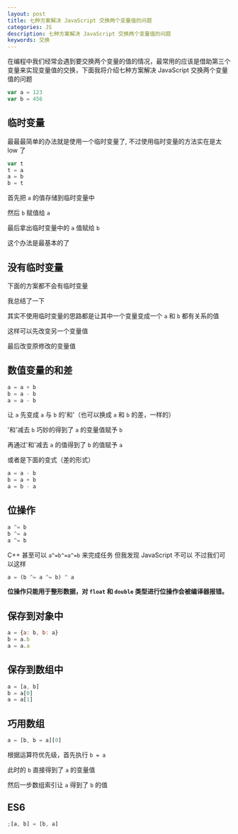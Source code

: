 ```yaml
---
layout: post
title: 七种方案解决 JavaScript 交换两个变量值的问题
categories: JS
description: 七种方案解决 JavaScript 交换两个变量值的问题
keywords: 交换
---
```


在编程中我们经常会遇到要交换两个变量的值的情况，最常用的应该是借助第三个变量来实现变量值的交换，下面我将介绍七种方案解决 JavaScript 交换两个变量值的问题

```js
var a = 123
var b = 456
```

## 临时变量

最最最简单的办法就是使用一个临时变量了, 不过使用临时变量的方法实在是太 low 了

```js
var t
t = a
a = b
b = t
```

首先把 `a` 的值存储到临时变量中

然后 `b` 赋值给 `a`

最后拿出临时变量中的 `a` 值赋给 `b`

这个办法是最基本的了

## 没有临时变量

下面的方案都不会有临时变量

我总结了一下

其实不使用临时变量的思路都是让其中一个变量变成一个 `a` 和 `b` 都有关系的值

这样可以先改变另一个变量值

最后改变原修改的变量值

## 数值变量的和差

```js
a = a + b
b = a - b
a = a - b
```

让 `a` 先变成 `a` 与 `b` 的'和'（也可以换成 `a` 和 `b` 的差，一样的）

'和'减去 `b` 巧妙的得到了 `a` 的变量值赋予 `b`

再通过'和'减去 `a` 的值得到了 `b` 的值赋予 `a`

或者是下面的变式（差的形式）

```js
a = a - b
b = a + b
a = b - a
```

## 位操作

```js
a ^= b
b ^= a
a ^= b
```

C++ 甚至可以 `a^=b^=a^=b` 来完成任务
但我发现 JavaScript 不可以
不过我们可以这样

```js
a = (b ^= a ^= b) ^ a
```

**位操作只能用于整形数据，对 `float` 和 `double` 类型进行位操作会被编译器报错。**

## 保存到对象中

```js
a = {a: b, b: a}
b = a.b
a = a.a
```

## 保存到数组中

```js
a = [a, b]
b = a[0]
a = a[1]
```

## 巧用数组

```js
a = [b, b = a][0]
```

根据运算符优先级，首先执行 `b = a`

此时的 `b` 直接得到了 `a` 的变量值

然后一步数组索引让 `a` 得到了 `b` 的值

## ES6

```js
;[a, b] = [b, a]
```
